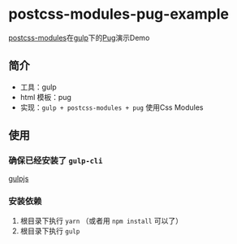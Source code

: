 # postcss-modules-pug-example

[postcss-modules](https://github.com/css-modules/postcss-modules)在[gulp](http://www.gulpjs.com.cn)下的[Pug](https://github.com/pugjs)演示Demo

## 简介
- 工具：gulp
- html 模板：pug
- 实现：`gulp + postcss-modules + pug` 使用Css Modules

## 使用
### 确保已经安装了 `gulp-cli`
[gulpjs](http://gulpjs.com/)

### 安装依赖
1. 根目录下执行 `yarn` （或者用 `npm install` 可以了）
1. 根目录下执行 `gulp`
